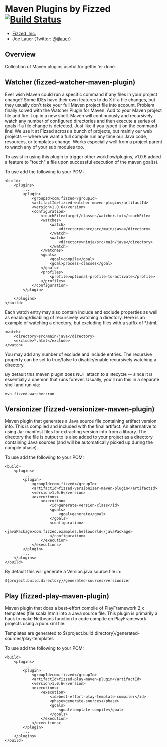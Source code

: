 Maven Plugins by Fizzed [![Build Status](https://travis-ci.org/fizzed/maven-plugins.svg)](https://travis-ci.org/fizzed/java-maven-plugins)
=======================================

 - [Fizzed, Inc.](http://fizzed.com)
 - Joe Lauer (Twitter: [@jjlauer](http://twitter.com/jjlauer))

## Overview

Collection of Maven plugins useful for gettin 'er done.


## Watcher (fizzed-watcher-maven-plugin)

Ever wish Maven could run a specific command if any files in your project change? Some IDEs
have their own features to do X if a file changes, but they usually don't take your full Maven
project file into account. Problem finally solved with the Watcher Plugin for Maven. Add to your
Maven project file and fire it up in a new shell. Maven will continuously and recursively
watch any number of configured directories and then execute a series of goals if a file change
is detected. Just like if you typed it on the command-line! We use it at Fizzed across a bunch
of projects, but mainly our web projects -- where we want a full compile run any time our Java
code, resources, or templates change. Works especially well from a project parent to watch any
of your sub modules too.

To assist in using this plugin to trigger other workflow/plugins, v1.0.6 added
a feature to "touch" a file upon successful execution of the maven goal(s).

To use add the following to your POM:

    <build>
        <plugins>
            ...
            <plugin>
                <groupId>com.fizzed</groupId>
                <artifactId>fizzed-watcher-maven-plugin</artifactId>
                <version>1.0.6</version>
                <configuration>
                    <touchFile>target/classes/watcher.txt</touchFile>
                    <watches>
                        <watch>
                            <directory>core/src/main/java</directory>
                        </watch>
                        <watch>
                            <directory>ninja/src/main/java</directory>
                        </watch>
                    </watches>
                    <goals>
                        <goal>compile</goal>
                        <goal>process-classes</goal>
                    </goals>
                    <profiles>
                        <profile>optional-profile-to-activate</profile>
                    </profiles>
                </configuration>
            </plugin>
            ...
        </plugins>
    </build>

Each watch entry may also contain include and exclude properties as well as
enabling/disabling of recursively watching a directory.  Here is an example of
watching a directory, but excluding files with a suffix of *.html.

    <watch>
        <directory>src/main/java</directory>
        <exclude>*.html</exclude>
    </watch>

You may add any number of exclude and include entries.  The recursive property
can be set to true/false to disable/enable recursively watching a directory.

By default this maven plugin does NOT attach to a lifecycle -- since it is 
essentially a daemon that runs forever.  Usually, you'll run this in a separate
shell and run via:

    mvn fizzed-watcher:run


## Versionizer (fizzed-versionizer-maven-plugin)

Maven plugin that generates a Java source file containing artifact
version info. This is compiled and included with the final artifact.
An alternative to using Jar manifest files for extracting version info
from a library. The directory the file is output to is also added to your
project as a directory containing Java sources (and will be automatically
picked up during the compile phase).

To use add the following to your POM:

    <build>
        <plugins>
            ...
            <plugin>
                <groupId>com.fizzed</groupId>
                <artifactId>fizzed-versionizer-maven-plugin</artifactId>
                <version>1.0.6</version>
                <executions>
                    <execution>
                        <id>generate-version-class</id>
                        <goals>
                            <goal>generate</goal>
                        </goals>
                        <configuration>
                            <javaPackage>com.fizzed.examples.helloworld</javaPackage>
                        </configuration>
                    </execution>
                </executions> 
            </plugin>
            ...
        </plugins>
    </build>

By default this will generate a Version.java source file in:

    ${project.build.directory}/generated-sources/versionizer


## Play (fizzed-play-maven-plugin)

Maven plugin that does a best-effort compile of PlayFramework 2.x templates
(file.scala.html) into a Java source file.  This plugin is primarily a hack
to make Netbeans function to code complte on PlayFramework projects using a pom.xml
file.

Templates are generated to ${project.build.directory}/generated-sources/play-templates

To use add the following to your POM:

    <build>
        <plugins>
            ...
            <plugin>
                <groupId>com.fizzed</groupId>
                <artifactId>fizzed-play-maven-plugin</artifactId>
                <version>1.0.6</version>
                <executions>
                    <execution>
                        <id>best-effort-play-template-compiler</id>
                        <phase>generate-sources</phase>
                        <goals>
                            <goal>template-compile</goal>
                        </goals>
                    </execution>
                </executions>
            </plugin>
            ...
        </plugins>
    </build>
